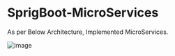# SprigBoot-MicroServices

As per Below Architecture, Implemented  MicroServices. 

![image](https://github.com/tek-teacher/SprigBoot-MicroServices/assets/136072053/090c6ebc-b64a-4b4c-aa12-7493a6d12655)


